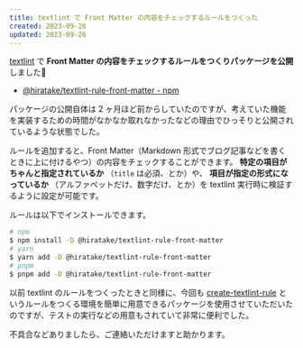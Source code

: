 ```yaml
---
title: textlint で Front Matter の内容をチェックするルールをつくった
created: 2023-09-26
updated: 2023-09-26
---
```


[textlint](https://textlint.github.io/) で **Front Matter の内容をチェックするルールをつくりパッケージを公開** しました🎉

- [@hiratake/textlint-rule-front-matter - npm](https://www.npmjs.com/package/@hiratake/textlint-rule-front-matter)

パッケージの公開自体は 2 ヶ月ほど前からしていたのですが、考えていた機能を実装するための時間がなかなか取れなかったなどの理由でひっそりと公開されているような状態でした。

ルールを追加すると、Front Matter（Markdown 形式でブログ記事などを書くときに上に付けるやつ）の内容をチェックすることができます。 **特定の項目がちゃんと指定されているか** （`title` は必須、とか）や、 **項目が指定の形式になっているか** （アルファベットだけ、数字だけ、とか）を textlint 実行時に検証するように設定が可能です。

ルールは以下でインストールできます。

```sh
# npm
$ npm install -D @hiratake/textlint-rule-front-matter
# yarn
$ yarn add -D @hiratake/textlint-rule-front-matter
# pnpm
$ pnpm add -D @hiratake/textlint-rule-front-matter
```

以前 textlint のルールをつくったときと同様に、今回も [create-textlint-rule](https://github.com/textlint/create-textlint-rule) というルールをつくる環境を簡単に用意できるパッケージを使用させていただいたのですが、テストの実行などの用意もされていて非常に便利でした。

不具合などありましたら、ご連絡いただけますと助かります。
